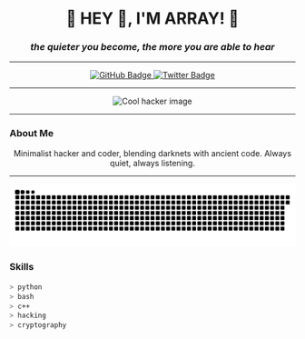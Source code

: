 <h1 align="center">🚀 HEY 👋, I'M ARRAY! 🚀</h1>
<h3 align="center"><em>the quieter you become, the more you are able to hear</em></h3>

---

<p align="center">
  <a href="https://github.com/yourusername">
    <img src="https://img.shields.io/badge/GitHub-Profile-blue?logo=github" alt="GitHub Badge" />
  </a>
  <a href="https://twitter.com/yourusername">
    <img src="https://img.shields.io/badge/Twitter-Profile-1DA1F2?logo=twitter" alt="Twitter Badge" />
  </a>
</p>

---

<p align="center">
  <img src="https://your-image-link-here.png" alt="Cool hacker image" width="250" />
</p>

---

### About Me

<p align="center">
  Minimalist hacker and coder, blending darknets with ancient code.  
  Always quiet, always listening.
</p>

---
![GitHub Snake](https://raw.githubusercontent.com/kiwi-exe/kiwi-exe/output/github-contribution-grid-snake-dark.svg)

### Skills

```bash
> python
> bash
> c++
> hacking
> cryptography



